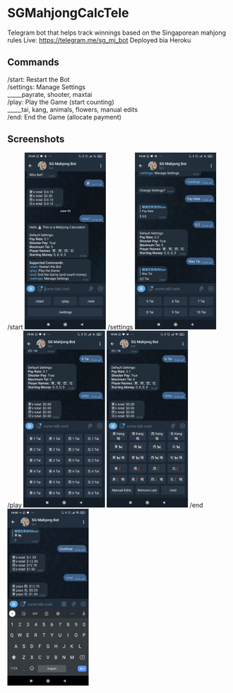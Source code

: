 # SGMahjongCalcTele
Telegram bot that helps track winnings based on the Singaporean mahjong rules
Live: https://telegram.me/sg_mj_bot 
Deployed bia Heroku

## Commands
/start: Restart the Bot<br>
/settings: Manage Settings<br>
_____payrate, shooter, maxtai<br>
/play: Play the Game (start counting)<br>
_____tai, kang, animals, flowers, manual edits<br>
/end: End the Game (allocate payment) <br>

## Screenshots
/start
<img height = "400" src=https://github.com/RyanTanYiWei/SGMahjongCalcTele/blob/main/pics/start.jpg/>
/settings
<img height = "400" src=https://github.com/RyanTanYiWei/SGMahjongCalcTele/blob/main/pics/settings.jpg/>
/play
<img height = "400" src=https://github.com/RyanTanYiWei/SGMahjongCalcTele/blob/main/pics/play1.jpg/>
<img height = "400" src=https://github.com/RyanTanYiWei/SGMahjongCalcTele/blob/main/pics/play2.jpg/>
/end
<img height = "400" src=https://github.com/RyanTanYiWei/SGMahjongCalcTele/blob/main/pics/end.jpg/>

